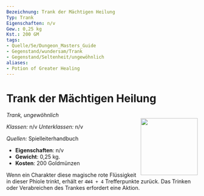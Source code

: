 ```yaml
---
Bezeichnung: Trank der Mächtigen Heilung
Typ: Trank
Eigenschaften: n/v
Gew.: 0,25 kg
Kst.: 200 GM
tags:
- Quelle/5e/Dungeon_Masters_Guide
- Gegenstand/wundersam/Trank
- Gegenstand/Seltenheit/ungewöhnlich
aliases:
- Potion of Greater Healing
---
```

# Trank der Mächtigen Heilung
*Trank, ungewöhnlich*  
<img src="potion.webp" align="right" width="150">

_Klassen:_ n/v
_Unterklassen:_ n/v

_Quellen:_ Spielleiterhandbuch

- **Eigenschaften**: n/v
- **Gewicht**: 0,25 kg.
- **Kosten**: 200 Goldmünzen

Wenn ein Charakter diese magische rote Flüssigkeit in dieser Phiole trinkt, erhält er `4W4 + 4` Trefferpunkte zurück. Das Trinken oder Verabreichen des Trankes erfordert eine Aktion.